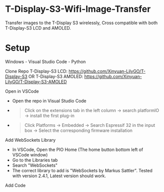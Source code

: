 # T-Display-S3-Wifi-Image-Transfer
Transfer images to the T-Display S3 wirelessly, Cross compatible with both T-Display-S3 LCD and AMOLED.


# Setup 
Windows - Visual Studio Code - Python

Clone Repo
   T-Display-S3 LCD: https://github.com/Xinyuan-LilyGO/T-Display-S3
   OR
   T-Display-S3 AMOLED: https://github.com/Xinyuan-LilyGO/T-Display-S3-AMOLED

Open in VSCode
 - Open the repo in Visual Studio Code
 - > Click on the extensions tab in the left column → search platformIO → install the first plug-in
 - > Click Platforms → Embedded → Search Espressif 32 in the input box → Select the corresponding firmware installation


Add WebSockets Library
 - In VSCode, Open the PIO Home (The home button bottom left of VSCode window)
 - Go to the Libraries tab
 - Search "WebSockets"
 - The correct library to add is "WebSockets by Markus Sattler". Tested with version 2.4.1, Latest version should work.

Add Code
